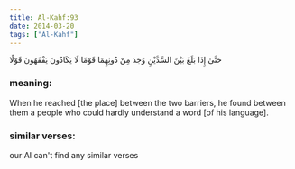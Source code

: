 ```yaml
---
title: Al-Kahf:93
date: 2014-03-20
tags: ["Al-Kahf"]
---
```

حَتَّىٰ إِذَا بَلَغَ بَيْنَ السَّدَّيْنِ وَجَدَ مِنْ دُونِهِمَا قَوْمًا لَا يَكَادُونَ يَفْقَهُونَ قَوْلًا
### meaning: 
When he reached [the place] between the two barriers, he found between them a people who could hardly understand a word [of his language].
### similar verses: 

our AI can't find any similar verses




